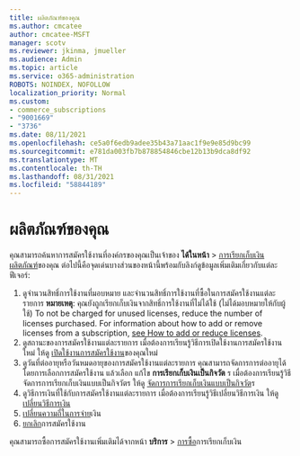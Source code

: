 ```yaml
---
title: ผลิตภัณฑ์ของคุณ
ms.author: cmcatee
author: cmcatee-MSFT
manager: scotv
ms.reviewer: jkinma, jmueller
ms.audience: Admin
ms.topic: article
ms.service: o365-administration
ROBOTS: NOINDEX, NOFOLLOW
localization_priority: Normal
ms.custom:
- commerce_subscriptions
- "9001669"
- "3736"
ms.date: 08/11/2021
ms.openlocfilehash: ce5a0f6edb9adee35b43a71aac1f9e9e85d9bc99
ms.sourcegitcommit: e781da003fb7b878854846cbe12b13b9dca8df92
ms.translationtype: MT
ms.contentlocale: th-TH
ms.lasthandoff: 08/31/2021
ms.locfileid: "58844189"
---
```

# <a name="your-products"></a>ผลิตภัณฑ์ของคุณ

คุณสามารถค้นหาการสมัครใช้งานที่องค์กรของคุณเป็นเจ้าของ **ได้ในหน้า**  >  [การเรียกเก็บเงินผลิตภัณฑ์](https://go.microsoft.com/fwlink/p/?linkid=842054)ของคุณ ต่อไปนี้คือจุดเด่นบางส่วนของหน้านี้พร้อมกับลิงก์ดูข้อมูลเพิ่มเติมเกี่ยวกับแต่ละฟีเจอร์:

1. ดูจํานวนสิทธิ์การใช้งานที่มอบหมาย และจํานวนสิทธิ์การใช้งานที่ซื้อในการสมัครใช้งานแต่ละรายการ
    **หมายเหตุ**: คุณยังถูกเรียกเก็บเงินจากสิทธิ์การใช้งานที่ไม่ได้ใช้ (ไม่ได้มอบหมายให้กับผู้ใช้) To not be charged for unused licenses, reduce the number of licenses purchased. For information about how to add or remove licenses from a subscription, [see How to add or reduce licenses](https://docs.microsoft.com/alchemyinsights/how-to-add-or-reduce-licenses).
2. ดูสถานะของการสมัครใช้งานแต่ละรายการ เมื่อต้องการเรียนรู้วิธีการเปิดใช้งานการสมัครใช้งานใหม่ ให้ดู [เปิดใช้งานการสมัครใช้งาน](reactivate-your-subscription.md)ของคุณใหม่
3. ดูวันที่ต่ออายุหรือวันหมดอายุของการสมัครใช้งานแต่ละรายการ คุณสามารถจัดการการต่ออายุได้โดยการเลือกการสมัครใช้งาน แล้วเลือก แก้ไข **การเรียกเก็บเงินเป็นกิจวัต** ร เมื่อต้องการเรียนรู้วิธีจัดการการเรียกเก็บเงินแบบเป็นกิจวัตร ให้ดู [จัดการการเรียกเก็บเงินแบบเป็นกิจวัต](manage-auto-renewal.md)ร
4. ดูวิธีการเงินที่ใช้กับการสมัครใช้งานแต่ละรายการ เมื่อต้องการเรียนรู้วิธีเปลี่ยนวิธีการเงิน ให้ดู[เปลี่ยนวิธีการเงิน](change-payment-method.md)
5. [เปลี่ยนความถี่ในการจ่าย](change-how-often-you-pay.md)เงิน
6. [ยกเลิก](https://go.microsoft.com/fwlink/?linkid=2119113)การสมัครใช้งาน

คุณสามารถซื้อการสมัครใช้งานเพิ่มเติมได้จากหน้า **บริการ**  >  [การซื้อ](https://go.microsoft.com/fwlink/p/?linkid=868433)การเรียกเก็บเงิน